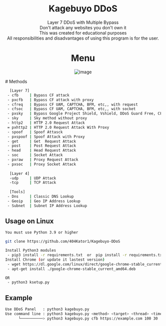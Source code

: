 <div align=center>

# Kagebuyo DDoS
 Layer 7 DDoS with Multiple Bypass<br/>
 Don't attack any websites you don't own it<br/>
 This was created for educational purposes<br/>
 All responsibilities and disadvantages of using this program is for the user.<br/>

# Menu
![image](https://user-images.githubusercontent.com/109874531/187014527-6807820e-c551-452b-b7a6-adf9d5f1e657.png)
</div>
# Methods

```sh
  [Layer 7]
 - cfb     | Bypass CF attack
 - pxcfb   | Bypass CF attack with proxy
 - cfreq   | Bypass CF UAM, CAPTCHA, BFM, etc,, with request
 - cfsoc   | Bypass CF UAM, CAPTCHA, BFM, etc,, with socket
 - pxsky   | Bypass Google Project Shield, Vshield, DDoS Guard Free, CF NoSec With Proxy
 - sky     | Sky method without proxy
 - http2   | HTTP 2.0 Request Attack 
 = pxhttp2 | HTTP 2.0 Request Attack With Proxy
 - spoof   | Spoof Attasck
 - pxspoof | Spoof Attack with Proxy
 - get     | Get  Request Attack
 - post    | Post Request Attack
 - head    | Head Request Attack
 - soc     | Socket Attack
 - pxraw   | Proxy Request Attack
 - pxsoc   | Proxy Socket Attack
 
  [Layer 4]
  -udp     | UDP Attack
  -tcp     | TCP Attack
  
  [Tools]
 - Dns     | Classic DNS Lookup
 - Geoip   | Geo IP Address Lookup
 - Subnet  | Subnet IP Address Lookup
```

## Usage on Linux
```sh
You must use Python 3.9 or higher

git clone https://github.com/404Kator1/Kagebuyo-DDoS

Install Python3 modules
 - pip3 install -r requirements.txt  or  pip install -r requirements.txt
Install Chrome (or update it lastest version)
 - wget https://dl.google.com/linux/direct/google-chrome-stable_current_amd64.deb
 - apt-get install ./google-chrome-stable_current_amd64.deb

OR
 - python3 ksetup.py

```

## Example
```sh
Use DDoS Panel   : python3 kagebuyo.py
Use command line : python3 kagebuyo.py <method> <target> <thread> <time>
      └──────────> python3 kagebuyo.py cfb https://example.com 100 30
```
